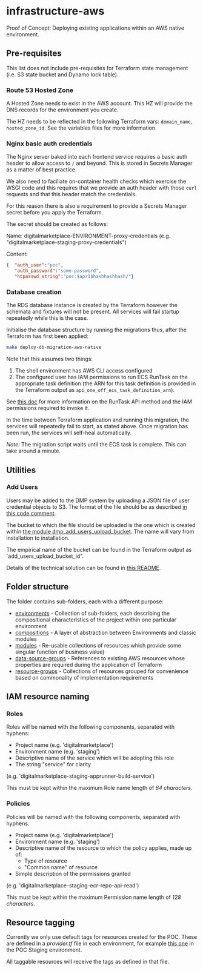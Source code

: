# infrastructure-aws

Proof of Concept: Deploying existing applications within an AWS native environment.

## Pre-requisites

This list does not include pre-requisites for Terraform state management (i.e. S3 state bucket and Dynamo lock table).

### Route 53 Hosted Zone

A Hosted Zone needs to exist in the AWS account. This HZ will provide the DNS records for the environment you create.

The HZ needs to be reflected in the following Terraform vars: `domain_name`, `hosted_zone_id`. See the variables files for more information.

### Nginx basic auth credentials

The Nginx server baked into each frontend service requires a basic auth header to allow access to `/` and beyond. This is stored in Secrets Manager as a matter of best practice.

We also need to faciliate on-container health checks which exercise the WSGI code and this requires that we provide an auth header with those `curl` requests and that this header match the credentials.

For this reason there is also a requirement to provide a Secrets Manager secret before you apply the Terraform.

The secret should be created as follows:

Name: digitalmarketplace-ENVIRONMENT-proxy-credentials (e.g. "digitalmarketplace-staging-proxy-credentials")

Content:
```json
{  "auth_user":"poc",
   "auth_password":"some-password",   
   "htpasswd_string":"poc:$apr1$hashhashhash/"}
```

### Database creation

The RDS database instance is created by the Terraform however the schemata and fixtures will not be present. All services will fail startup repeatedly while this is the case.

Initialise the database structure by running the migrations thus, after the Terraform has first been applied:

```bash
make deploy-db-migration-aws-native
```

Note that this assumes two things:

1. The shell environment has AWS CLI access configured
1. The configured user has IAM permissions to run ECS RunTask on the appropriate task definition (the ARN for this task definition is provided in the Terraform output as `api_one_off_ecs_task_definition_arn`).

See [this doc](https://docs.aws.amazon.com/service-authorization/latest/reference/list_amazonelasticcontainerservice.html#amazonelasticcontainerservice-actions-as-permissions) for more information on the RunTask API method and the IAM permissions required to invoke it.

In the time between Terraform application and running this migration, the services will repeatedly fail to start, as stated above. Once migration has been run, the services will self-heal automatically.

*Note:* The migration script waits until the ECS task is complete. This can take around a minute.

## Utilities

### Add Users

Users may be added to the DMP system by uploading a JSON file of user credential objects to S3. The format of the file should be as described [in this code comment](https://github.com/Crown-Commercial-Service/digitalmarketplace-api/blob/main/scripts/add_users.py#L7).

The bucket to which the file should be uploaded is the one which is created within [the module dmp_add_users_upload_bucket](./compositions/digitalmarketplace-full/add_users.tf). The name will vary from installation to installation.

The empirical name of the bucket can be found in the Terraform output as `add_users_upload_bucket_id".

Details of the technical solution can be found in [this README](./compositions/digitalmarketplace-full/README.md#automated-addition-of-users).

## Folder structure

The folder contains sub-folders, each with a different purpose:

* [environments](./environments/README.md) - Collection of sub-folders, each describing the compositional characteristics of the project within one particular environment
* [compositions](./compositions/README.md) - A layer of abstraction between Environments and classic modules
* [modules](./modules/README.md) - Re-usable collections of resources which provide some singular function of business value)
* [data-source-groups](./data-source-groups/README.md) - References to existing AWS resources whose properties are required during the application of Terraform
* [resource-groups](./resource-groups/README.md) - Collections of resources grouped for convenience based on commonality of implementation requirements

## IAM resource naming

### Roles

Roles will be named with the following components, separated with hyphens:

* Project name (e.g. 'digitalmarketplace')
* Environment name (e.g. 'staging')
* Descriptive name of the service which will be adopting this role
* The string "service" for clarity

(e.g. 'digitalmarketplace-staging-apprunner-build-service')

This must be kept within the maximum Role name length of *64 characters*.

### Policies

Policies will be named with the following components, separated with hyphens:

* Project name (e.g. 'digitalmarketplace')
* Environment name (e.g. 'staging')
* Descriptive name of the resource to which the policy applies, made up of:
  * Type of resource
  * "Common name" of resource
* Simple description of the permissions granted

(e.g. 'digitalmarketplace-staging-ecr-repo-api-read')

This must be kept within the maximum Permission name length of *128 characters*.

## Resource tagging

Currently we only use default tags for resources created for the POC. These are defined in a *provider.tf* file in each environment, for example [this one](./environments/staging/provider.tf) in the POC Staging environment.

All taggable resources will receive the tags as defined in that file.
